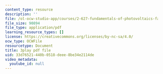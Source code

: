```yaml
---
content_type: resource
description: ''
file: /ol-ocw-studio-app/courses/2-627-fundamentals-of-photovoltaics-fall-2013/33d76521440b0518deee8be34e2114de_AWU3lTs9KJA.pdf
file_size: 90894
file_type: application/pdf
learning_resource_types: []
license: https://creativecommons.org/licenses/by-nc-sa/4.0/
ocw_type: OCWFile
resourcetype: Document
title: 3play pdf file
uid: 33d76521-440b-0518-deee-8be34e2114de
video_metadata:
  youtube_id: null
---
```

